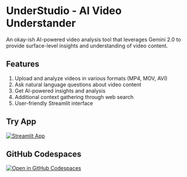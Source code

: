 # UnderStudio - AI Video Understander

An okay-ish AI-powered video analysis tool that leverages Gemini 2.0 to provide surface-level insights and understanding of video content.


## Features
1. Upload and analyze videos in various formats (MP4, MOV, AVI)
2. Ask natural language questions about video content
3. Get AI-powered insights and analysis
4. Additional context gathering through web search
5. User-friendly Streamlit interface


## Try App

[![Streamlit App](https://static.streamlit.io/badges/streamlit_badge_black_white.svg)](https://understudio.streamlit.app/)

## GitHub Codespaces

[![Open in GitHub Codespaces](https://github.com/codespaces/badge.svg)](https://psychic-trout-5w9vr99jwp5h7w49.github.dev/)

